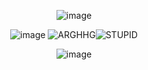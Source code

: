 <div align="center">

![image](https://github.com/user-attachments/assets/1dd6fe77-7f97-48c0-8bc1-5d5e995df298)

![image](https://github.com/user-attachments/assets/a2035c90-96bf-4400-90d9-4c6f10cc9e7d)
![ARGHHG](https://github.com/user-attachments/assets/7c4104ba-845f-4fc5-8c2e-b6af78feb348)![STUPID](https://github.com/user-attachments/assets/ccc07871-eeb8-4b4d-92af-2707c077b1a9)

![image](https://github.com/user-attachments/assets/1dd6fe77-7f97-48c0-8bc1-5d5e995df298)
